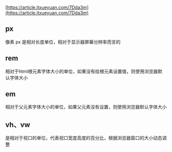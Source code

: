 [https://article.itxueyuan.com/7Dda3m](https://article.itxueyuan.com/7Dda3m)

## px
像素 px 是相对长度单位，相对于显示器屏幕分辨率而言的

## rem
相对于html根元素字体大小的单位，如果没有给根元素设置值，则使用浏览器默认字体大小

## em
相对于父元素字体大小的单位，如果父元素没有设置，则使用浏览器默认字体大小

## vh、vw
是相对于视口的单位，代表视口宽度高度的百分比，根据浏览器窗口的大小动态调整
